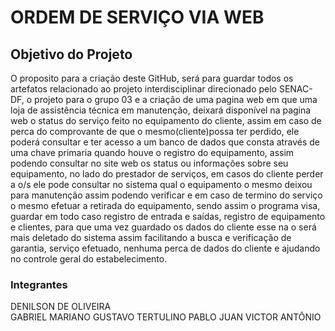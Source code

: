 # ORDEM DE SERVIÇO VIA WEB
## Objetivo do Projeto
O proposito para a criação deste GitHub, será para guardar todos os artefatos relacionado ao projeto interdisciplinar direcionado pelo SENAC-DF, o projeto para o grupo 03 e a criação de uma pagina web em que uma loja de assistência técnica em manutenção, deixará disponível na pagina web o status do serviço feito no equipamento do cliente, assim em caso de perca do comprovante de que o mesmo(cliente)possa ter perdido, ele poderá consultar e ter acesso a um banco de dados que consta através de uma chave primaria quando houve o registro do equipamento, assim podendo consultar no site web os status ou informações sobre seu equipamento, no lado do prestador de serviços, em casos do cliente perder a o/s ele pode consultar no sistema qual o equipamento o mesmo deixou para manutenção assim podendo verificar e em caso de termino do serviço o mesmo efetuar a retirada do equipamento, sendo assim o programa visa, guardar em todo caso registro de entrada e saídas, registro de equipamento e clientes, para que uma vez guardado os dados do cliente esse na o será mais deletado do sistema assim facilitando a busca e verificação de garantia, serviço efetuado, nenhuma perca de dados do cliente e ajudando no controle geral do estabelecimento.

###  Integrantes
DENILSON DE OLIVEIRA  
GABRIEL MARIANO
GUSTAVO TERTULINO
PABLO JUAN
VICTOR ANTÔNIO
